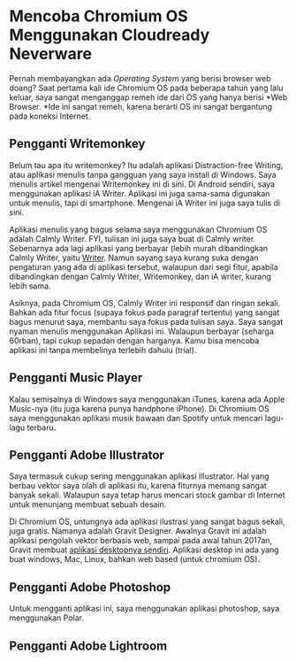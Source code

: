 # Mencoba Chromium OS Menggunakan Cloudready Neverware

Pernah membayangkan ada *Operating System* yang berisi browser web doang? Saat pertama kali ide Chromium OS pada beberapa tahun yang lalu keluar, saya sangat menganggap remeh ide dari OS yang hanya berisi *Web Browser. *Ide ini sangat remeh, karena berarti OS ini sangat bergantung pada koneksi Internet.

## Pengganti Writemonkey

Belum tau apa itu writemonkey? Itu adalah aplikasi Distraction-free Writing, atau aplikasi menulis tanpa gangguan yang saya install di Windows. Saya menulis artikel mengenai Writemonkey ini di sini. Di Android sendiri, saya menggunakan aplikasi iA Writer. Aplikasi ini juga sama-sama digunakan untuk menulis, tapi di smartphone. Mengenai iA Writer ini juga saya tulis di sini.

Aplikasi menulis yang bagus selama saya menggunakan Chromium OS adalah Calmly Writer. FYI, tulisan ini juga saya buat di Calmly writer. Sebenarnya ada lagi aplikasi yang berbayar (lebih murah dibandingkan Calmly Writer, yaitu [Writer](https://chrome.google.com/webstore/detail/writer/hlddiopdeghmcmdjjmpdegemnojihpib?hl=en). Namun sayang saya kurang suka dengan pengaturan yang ada di aplikasi tersebut, walaupun dari segi fitur, apabila dibandingkan dengan Calmly Writer, Writemonkey, dan iA writer, kurang lebih sama.

Asiknya, pada Chromium OS, Calmly Writer ini responsif dan ringan sekali. Bahkan ada fitur focus (supaya fokus pada paragraf tertentu) yang sangat bagus menurut saya, membantu saya fokus pada tulisan saya. Saya sangat nyaman menulis menggunakan Aplikasi ini. Walaupun berbayar (seharga 60rban), tapi cukup sepadan dengan harganya. Kamu bisa mencoba aplikasi ini tanpa membelinya terlebih dahulu (trial).

## Pengganti Music Player

Kalau semisalnya di Windows saya menggunakan iTunes, karena ada Apple Music-nya (itu juga karena punya handphone iPhone). Di Chromium OS saya menggunakan aplikasi musik bawaan dan Spotify untuk mencari lagu-lagu terbaru.

## Pengganti Adobe Illustrator

Saya termasuk cukup sering menggunakan aplikasi Illustrator. Hal yang berbau vektor saya olah di aplikasi itu, karena fiturnya memang sangat banyak sekali. Walaupun saya tetap harus mencari stock gambar di Internet untuk menunjang membuat sebuah desain.

Di Chromium OS, untungnya ada aplikasi ilustrasi yang sangat bagus sekali, juga gratis. Namanya adalah Gravit Designer. Awalnya Gravit ini adalah aplikasi pengolah vektor berbasis web, sampai pada awal tahun 2017an, Gravit membuat [a](https://designer.io)[plikasi desktopnya sendiri](https://designer.io/#download). Aplikasi desktop ini ada yang buat windows, Mac, Linux, bahkan web based (untuk chromium OS).

## Pengganti Adobe Photoshop

Untuk mengganti aplikasi ini, saya menggunakan aplikasi photoshop, saya menggunakan Polar. 

## Pengganti Adobe Lightroom